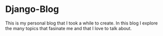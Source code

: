 # Django-Blog
This is my personal blog that I took a while to create. In this blog I explore the many topics that fasinate me and that I love to talk about.
